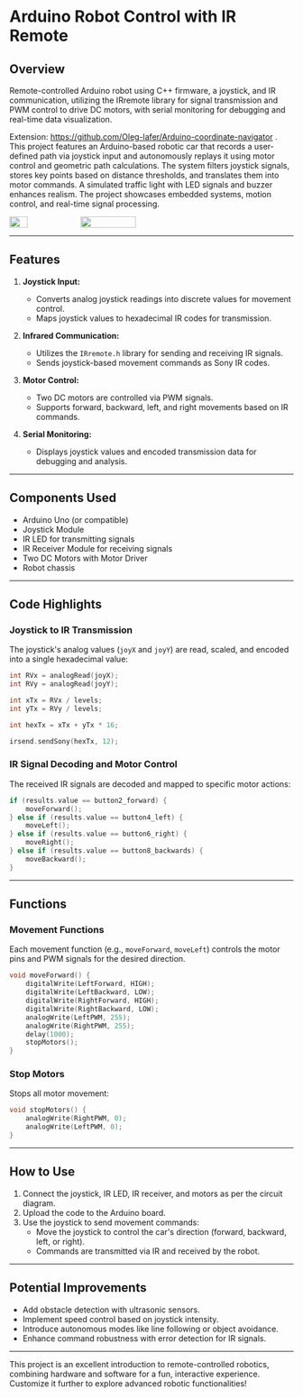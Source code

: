 # Arduino Robot Control with IR Remote

## Overview
Remote-controlled Arduino robot using C++ firmware, a joystick, and IR communication, utilizing the IRremote library for signal transmission and PWM control to drive DC motors, with serial monitoring for debugging and real-time data visualization.

Extension: https://github.com/Oleg-lafer/Arduino-coordinate-navigator .
This project features an Arduino-based robotic car that records a user-defined path via joystick input and autonomously replays it using motor control and geometric path calculations. The system filters joystick signals, stores key points based on distance thresholds, and translates them into motor commands. A simulated traffic light with LED signals and buzzer enhances realism. The project showcases embedded systems, motion control, and real-time signal processing.

<div style="display: flex;">
  <img src="car-and-IR-receiver_1.jpg" width="25%">
  <img src="car-and-IR-receiver_2.jpg" width="44%">
</div>




---

## Features
1. **Joystick Input:**  
   - Converts analog joystick readings into discrete values for movement control.
   - Maps joystick values to hexadecimal IR codes for transmission.

2. **Infrared Communication:**  
   - Utilizes the `IRremote.h` library for sending and receiving IR signals.
   - Sends joystick-based movement commands as Sony IR codes.

3. **Motor Control:**  
   - Two DC motors are controlled via PWM signals.
   - Supports forward, backward, left, and right movements based on IR commands.

4. **Serial Monitoring:**  
   - Displays joystick values and encoded transmission data for debugging and analysis.

---

## Components Used
- Arduino Uno (or compatible)
- Joystick Module
- IR LED for transmitting signals
- IR Receiver Module for receiving signals
- Two DC Motors with Motor Driver
- Robot chassis

---

## Code Highlights

### Joystick to IR Transmission
The joystick's analog values (`joyX` and `joyY`) are read, scaled, and encoded into a single hexadecimal value:
```cpp
int RVx = analogRead(joyX);
int RVy = analogRead(joyY);

int xTx = RVx / levels;
int yTx = RVy / levels;

int hexTx = xTx + yTx * 16;

irsend.sendSony(hexTx, 12);
```

### IR Signal Decoding and Motor Control
The received IR signals are decoded and mapped to specific motor actions:
```cpp
if (results.value == button2_forward) {
    moveForward();
} else if (results.value == button4_left) {
    moveLeft();
} else if (results.value == button6_right) {
    moveRight();
} else if (results.value == button8_backwards) {
    moveBackward();
}
```

---

## Functions
### Movement Functions
Each movement function (e.g., `moveForward`, `moveLeft`) controls the motor pins and PWM signals for the desired direction.
```cpp
void moveForward() {
    digitalWrite(LeftForward, HIGH);
    digitalWrite(LeftBackward, LOW);
    digitalWrite(RightForward, HIGH);
    digitalWrite(RightBackward, LOW);
    analogWrite(LeftPWM, 255);
    analogWrite(RightPWM, 255);
    delay(1000);
    stopMotors();
}
```

### Stop Motors
Stops all motor movement:
```cpp
void stopMotors() {
    analogWrite(RightPWM, 0);
    analogWrite(LeftPWM, 0);
}
```

---

## How to Use
1. Connect the joystick, IR LED, IR receiver, and motors as per the circuit diagram.
2. Upload the code to the Arduino board.
3. Use the joystick to send movement commands:
   - Move the joystick to control the car's direction (forward, backward, left, or right).
   - Commands are transmitted via IR and received by the robot.

---

## Potential Improvements
- Add obstacle detection with ultrasonic sensors.
- Implement speed control based on joystick intensity.
- Introduce autonomous modes like line following or object avoidance.
- Enhance command robustness with error detection for IR signals.

---

This project is an excellent introduction to remote-controlled robotics, combining hardware and software for a fun, interactive experience. Customize it further to explore advanced robotic functionalities!
